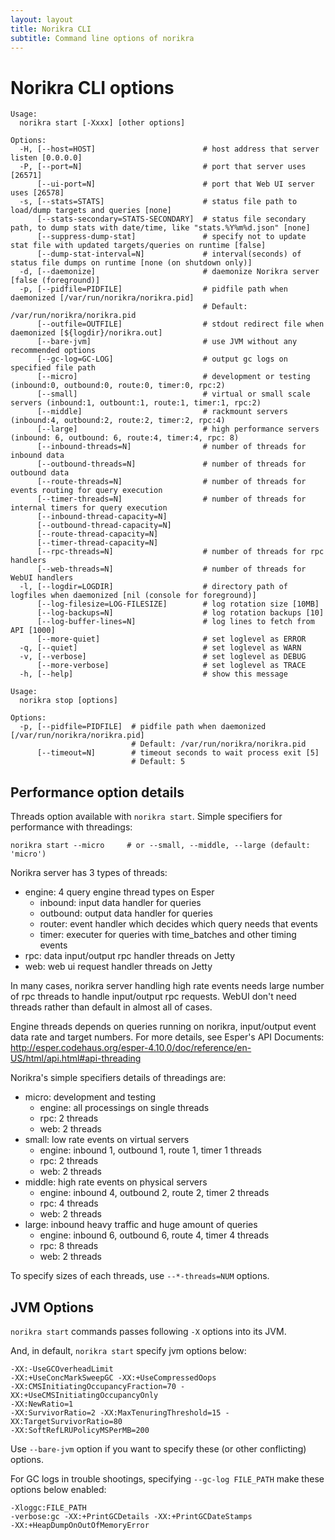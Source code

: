 ```yaml
---
layout: layout
title: Norikra CLI
subtitle: Command line options of norikra
---
```

# Norikra CLI options

```
Usage:
  norikra start [-Xxxx] [other options]
```

```
Options:
  -H, [--host=HOST]                        # host address that server listen [0.0.0.0]
  -P, [--port=N]                           # port that server uses [26571]
      [--ui-port=N]                        # port that Web UI server uses [26578]
  -s, [--stats=STATS]                      # status file path to load/dump targets and queries [none]
      [--stats-secondary=STATS-SECONDARY]  # status file secondary path, to dump stats with date/time, like "stats.%Y%m%d.json" [none]
      [--suppress-dump-stat]               # specify not to update stat file with updated targets/queries on runtime [false]
      [--dump-stat-interval=N]             # interval(seconds) of status file dumps on runtime [none (on shutdown only)]
  -d, [--daemonize]                        # daemonize Norikra server [false (foreground)]
  -p, [--pidfile=PIDFILE]                  # pidfile path when daemonized [/var/run/norikra/norikra.pid]
                                           # Default: /var/run/norikra/norikra.pid
      [--outfile=OUTFILE]                  # stdout redirect file when daemonized [${logdir}/norikra.out]
      [--bare-jvm]                         # use JVM without any recommended options
      [--gc-log=GC-LOG]                    # output gc logs on specified file path
      [--micro]                            # development or testing (inbound:0, outbound:0, route:0, timer:0, rpc:2)
      [--small]                            # virtual or small scale servers (inbound:1, outbount:1, route:1, timer:1, rpc:2)
      [--middle]                           # rackmount servers (inbound:4, outbound:2, route:2, timer:2, rpc:4)
      [--large]                            # high performance servers (inbound: 6, outbound: 6, route:4, timer:4, rpc: 8)
      [--inbound-threads=N]                # number of threads for inbound data
      [--outbound-threads=N]               # number of threads for outbound data
      [--route-threads=N]                  # number of threads for events routing for query execution
      [--timer-threads=N]                  # number of threads for internal timers for query execution
      [--inbound-thread-capacity=N]
      [--outbound-thread-capacity=N]
      [--route-thread-capacity=N]
      [--timer-thread-capacity=N]
      [--rpc-threads=N]                    # number of threads for rpc handlers
      [--web-threads=N]                    # number of threads for WebUI handlers
  -l, [--logdir=LOGDIR]                    # directory path of logfiles when daemonized [nil (console for foreground)]
      [--log-filesize=LOG-FILESIZE]        # log rotation size [10MB]
      [--log-backups=N]                    # log rotation backups [10]
      [--log-buffer-lines=N]               # log lines to fetch from API [1000]
      [--more-quiet]                       # set loglevel as ERROR
  -q, [--quiet]                            # set loglevel as WARN
  -v, [--verbose]                          # set loglevel as DEBUG
      [--more-verbose]                     # set loglevel as TRACE
  -h, [--help]                             # show this message
```

```
Usage:
  norikra stop [options]
  
Options:
  -p, [--pidfile=PIDFILE]  # pidfile path when daemonized [/var/run/norikra/norikra.pid]
                           # Default: /var/run/norikra/norikra.pid
      [--timeout=N]        # timeout seconds to wait process exit [5]
                           # Default: 5
```

## <a name="performance"></a>Performance option details

Threads option available with `norikra start`. Simple specifiers for performance with threadings:

    norikra start --micro     # or --small, --middle, --large (default: 'micro')

Norikra server has 3 types of threads:

* engine: 4 query engine thread types on Esper
  * inbound: input data handler for queries
  * outbound: output data handler for queries
  * router: event handler which decides which query needs that events
  * timer: executer for queries with time_batches and other timing events
* rpc: data input/output rpc handler threads on Jetty
* web: web ui request handler threads on Jetty

In many cases, norikra server handling high rate events needs large number of rpc threads to handle input/output rpc requests. WebUI don't need threads rather than default in almost all of cases.

Engine threads depends on queries running on norikra, input/output event data rate and target numbers. For more details, see Esper's API Documents: http://esper.codehaus.org/esper-4.10.0/doc/reference/en-US/html/api.html#api-threading

Norikra's simple specifiers details of threadings are:

* micro: development and testing
  * engine: all processings on single threads
  * rpc: 2 threads
  * web: 2 threads
* small: low rate events on virtual servers
  * engine: inbound 1, outbound 1, route 1, timer 1 threads
  * rpc: 2 threads
  * web: 2 threads
* middle: high rate events on physical servers
  * engine: inbound 4, outbound 2, route 2, timer 2 threads
  * rpc: 4 threads
  * web: 2 threads
* large: inbound heavy traffic and huge amount of queries
  * engine: inbound 6, outbound 6, route 4, timer 4 threads
  * rpc: 8 threads
  * web: 2 threads

To specify sizes of each threads, use `--*-threads=NUM` options.

## <a name="jvm_options"></a>JVM Options

`norikra start` commands passes following `-X` options into its JVM.

And, in default, `norikra start` specify jvm options below:

    -XX:-UseGCOverheadLimit
    -XX:+UseConcMarkSweepGC -XX:+UseCompressedOops
    -XX:CMSInitiatingOccupancyFraction=70 -XX:+UseCMSInitiatingOccupancyOnly
    -XX:NewRatio=1
    -XX:SurvivorRatio=2 -XX:MaxTenuringThreshold=15 -XX:TargetSurvivorRatio=80
    -XX:SoftRefLRUPolicyMSPerMB=200

Use `--bare-jvm` option if you want to specify these (or other conflicting) options.

For GC logs in trouble shootings, specifying `--gc-log FILE_PATH` make these options below enabled:

    -Xloggc:FILE_PATH
    -verbose:gc -XX:+PrintGCDetails -XX:+PrintGCDateStamps
    -XX:+HeapDumpOnOutOfMemoryError
